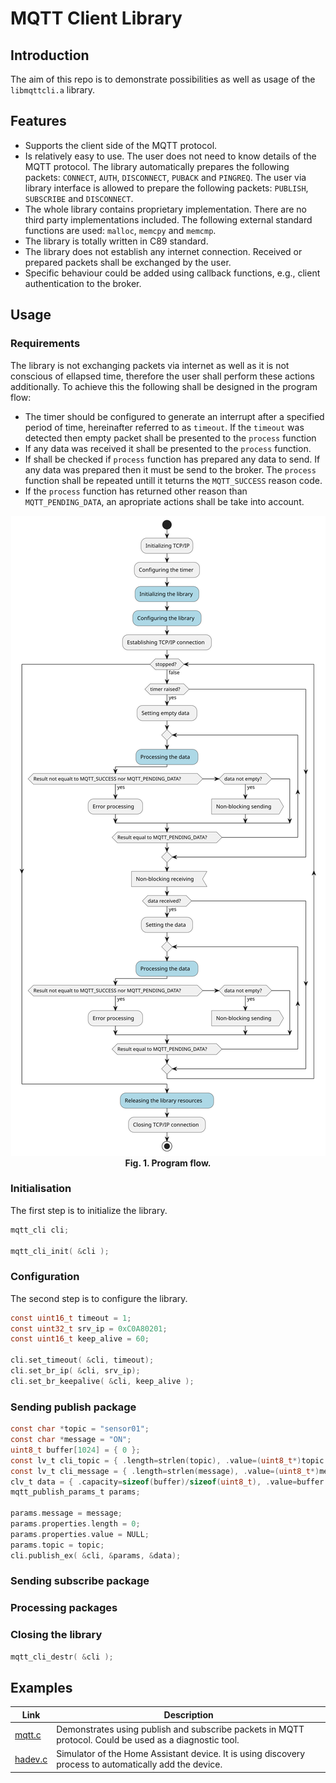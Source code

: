 # MQTT Client Library
## Introduction
The aim of this repo is to demonstrate possibilities as well as usage of the `libmqttcli.a` library.
## Features
- Supports the client side of the MQTT protocol.
- Is relatively easy to use. The user does not need to know details of the MQTT protocol. The library automatically prepares the following packets: `CONNECT`, `AUTH`, `DISCONNECT`, `PUBACK` and `PINGREQ`. The user via library interface is allowed to prepare the following packets: `PUBLISH`, `SUBSCRIBE` and `DISCONNECT`.
- The whole library contains proprietary implementation. There are no third party implementations included. The following external standard functions are used: `malloc`, `memcpy` and `memcmp`.
- The library is totally written in C89 standard.
- The library does not establish any internet connection. Received or prepared packets shall be exchanged by the user.
- Specific behaviour could be added using callback functions, e.g., client authentication to the broker.
## Usage
### Requirements
The library is not exchanging packets via internet as well as it is not conscious of ellapsed time, therefore the user shall perform these actions additionally. To achieve this the following shall be designed in the program flow:
- The timer should be configured to generate an interrupt after a specified period of time, hereinafter referred to as `timeout`. If the `timeout` was detected then empty packet shall be presented to the `process` function
- If any data was received it shall be presented to the `process` function.
- If shall be checked if `process` function has prepared any data to send. If any data was prepared then it must be send to the broker. The `process` function shall be repeated untill it teturns the `MQTT_SUCCESS` reason code.
- If the `process` function has returned other reason than `MQTT_PENDING_DATA`, an apropriate actions shall be take into account.

<p align="center">
  <img src="doc/program_flow.svg" /> </br>
  <b> Fig. 1. Program flow. </b>
</p>

### Initialisation
The first step is to initialize the library.
```C
mqtt_cli cli;

mqtt_cli_init( &cli );
```
### Configuration
The second step is to configure the library.
```C
const uint16_t timeout = 1;
const uint32_t srv_ip = 0xC0A80201;
const uint16_t keep_alive = 60;

cli.set_timeout( &cli, timeout);
cli.set_br_ip( &cli, srv_ip);
cli.set_br_keepalive( &cli, keep_alive );
```
### Sending publish package
```C
const char *topic = "sensor01";
const char *message = "ON";
uint8_t buffer[1024] = { 0 };
const lv_t cli_topic = { .length=strlen(topic), .value=(uint8_t*)topic  };
const lv_t cli_message = { .length=strlen(message), .value=(uint8_t*)message  };
clv_t data = { .capacity=sizeof(buffer)/sizeof(uint8_t), .value=buffer };
mqtt_publish_params_t params;

params.message = message;
params.properties.length = 0;
params.properties.value = NULL;
params.topic = topic;
cli.publish_ex( &cli, &params, &data);
```
### Sending subscribe package
### Processing packages
### Closing the library
```C
mqtt_cli_destr( &cli );
```
## Examples
| Link | Description |
|------|-------------|
|[mqtt.c](src/mqtt.c/README.md)| Demonstrates using publish and subscribe packets in MQTT protocol. Could be used as a diagnostic tool. |
|[hadev.c](src/hadev.c/README.md)| Simulator of the Home Assistant device. It is using discovery process to automatically add the device. |
